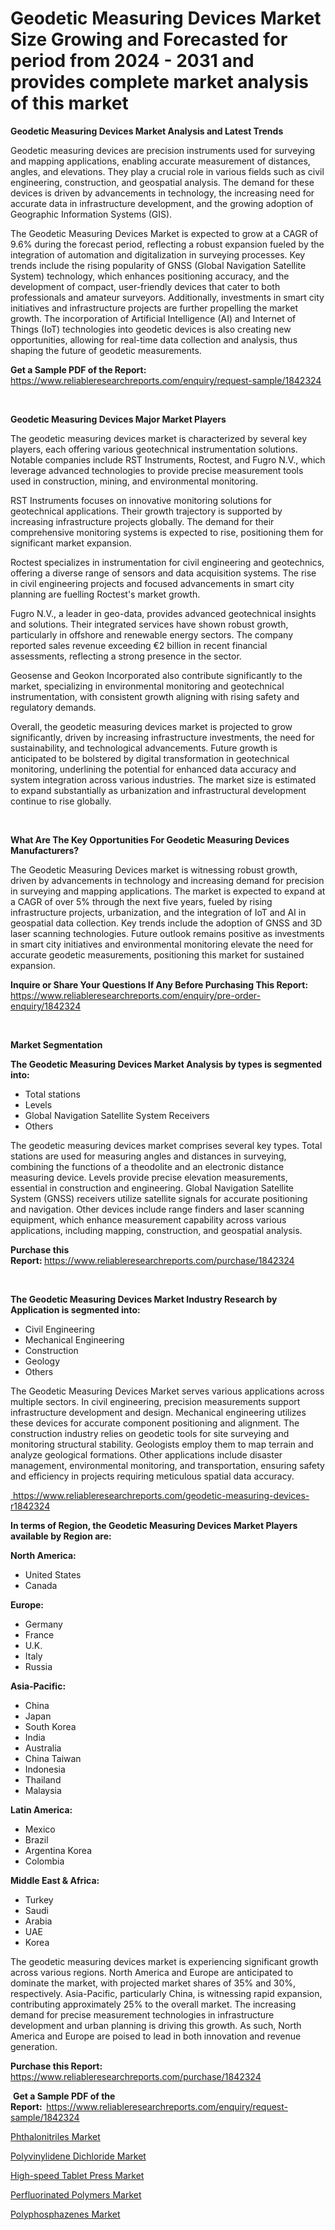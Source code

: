 <p><h1>Geodetic Measuring Devices Market Size Growing and Forecasted for period from 2024 - 2031 and provides complete market analysis of this market</h1></p><p><strong>Geodetic Measuring Devices Market Analysis and Latest Trends</strong></p>
<p><p>Geodetic measuring devices are precision instruments used for surveying and mapping applications, enabling accurate measurement of distances, angles, and elevations. They play a crucial role in various fields such as civil engineering, construction, and geospatial analysis. The demand for these devices is driven by advancements in technology, the increasing need for accurate data in infrastructure development, and the growing adoption of Geographic Information Systems (GIS).</p><p>The Geodetic Measuring Devices Market is expected to grow at a CAGR of 9.6% during the forecast period, reflecting a robust expansion fueled by the integration of automation and digitalization in surveying processes. Key trends include the rising popularity of GNSS (Global Navigation Satellite System) technology, which enhances positioning accuracy, and the development of compact, user-friendly devices that cater to both professionals and amateur surveyors. Additionally, investments in smart city initiatives and infrastructure projects are further propelling the market growth. The incorporation of Artificial Intelligence (AI) and Internet of Things (IoT) technologies into geodetic devices is also creating new opportunities, allowing for real-time data collection and analysis, thus shaping the future of geodetic measurements.</p></p>
<p><strong>Get a Sample PDF of the Report:&nbsp;</strong> <a href="https://www.reliableresearchreports.com/enquiry/request-sample/1842324?utm_campaign=1677&utm_medium=2&utm_source=Github&utm_content=ia&utm_term=16102024&utm_id=geodetic-measuring-devices">https://www.reliableresearchreports.com/enquiry/request-sample/1842324</a></p>
<p>&nbsp;</p>
<p><strong>Geodetic Measuring Devices Major Market Players</strong></p>
<p><p>The geodetic measuring devices market is characterized by several key players, each offering various geotechnical instrumentation solutions. Notable companies include RST Instruments, Roctest, and Fugro N.V., which leverage advanced technologies to provide precise measurement tools used in construction, mining, and environmental monitoring.</p><p>RST Instruments focuses on innovative monitoring solutions for geotechnical applications. Their growth trajectory is supported by increasing infrastructure projects globally. The demand for their comprehensive monitoring systems is expected to rise, positioning them for significant market expansion.</p><p>Roctest specializes in instrumentation for civil engineering and geotechnics, offering a diverse range of sensors and data acquisition systems. The rise in civil engineering projects and focused advancements in smart city planning are fuelling Roctest's market growth. </p><p>Fugro N.V., a leader in geo-data, provides advanced geotechnical insights and solutions. Their integrated services have shown robust growth, particularly in offshore and renewable energy sectors. The company reported sales revenue exceeding €2 billion in recent financial assessments, reflecting a strong presence in the sector.</p><p>Geosense and Geokon Incorporated also contribute significantly to the market, specializing in environmental monitoring and geotechnical instrumentation, with consistent growth aligning with rising safety and regulatory demands.</p><p>Overall, the geodetic measuring devices market is projected to grow significantly, driven by increasing infrastructure investments, the need for sustainability, and technological advancements. Future growth is anticipated to be bolstered by digital transformation in geotechnical monitoring, underlining the potential for enhanced data accuracy and system integration across various industries. The market size is estimated to expand substantially as urbanization and infrastructural development continue to rise globally.</p></p>
<p>&nbsp;</p>
<p><strong>What Are The Key Opportunities For Geodetic Measuring Devices Manufacturers?</strong></p>
<p><p>The Geodetic Measuring Devices market is witnessing robust growth, driven by advancements in technology and increasing demand for precision in surveying and mapping applications. The market is expected to expand at a CAGR of over 5% through the next five years, fueled by rising infrastructure projects, urbanization, and the integration of IoT and AI in geospatial data collection. Key trends include the adoption of GNSS and 3D laser scanning technologies. Future outlook remains positive as investments in smart city initiatives and environmental monitoring elevate the need for accurate geodetic measurements, positioning this market for sustained expansion.</p></p>
<p><strong>Inquire or Share Your Questions If Any Before Purchasing This Report:</strong> <a href="https://www.reliableresearchreports.com/enquiry/pre-order-enquiry/1842324?utm_campaign=1677&utm_medium=2&utm_source=Github&utm_content=ia&utm_term=16102024&utm_id=geodetic-measuring-devices">https://www.reliableresearchreports.com/enquiry/pre-order-enquiry/1842324</a></p>
<p>&nbsp;</p>
<p><strong>Market Segmentation</strong></p>
<p><strong>The Geodetic Measuring Devices Market Analysis by types is segmented into:</strong></p>
<p><ul><li>Total stations</li><li>Levels</li><li>Global Navigation Satellite System Receivers</li><li>Others</li></ul></p>
<p><p>The geodetic measuring devices market comprises several key types. Total stations are used for measuring angles and distances in surveying, combining the functions of a theodolite and an electronic distance measuring device. Levels provide precise elevation measurements, essential in construction and engineering. Global Navigation Satellite System (GNSS) receivers utilize satellite signals for accurate positioning and navigation. Other devices include range finders and laser scanning equipment, which enhance measurement capability across various applications, including mapping, construction, and geospatial analysis.</p></p>
<p><strong>Purchase this Report:&nbsp;</strong><a href="https://www.reliableresearchreports.com/purchase/1842324?utm_campaign=1677&utm_medium=2&utm_source=Github&utm_content=ia&utm_term=16102024&utm_id=geodetic-measuring-devices">https://www.reliableresearchreports.com/purchase/1842324</a></p>
<p>&nbsp;</p>
<p><strong>The Geodetic Measuring Devices Market Industry Research by Application is segmented into:</strong></p>
<p><ul><li>Civil Engineering</li><li>Mechanical Engineering</li><li>Construction</li><li>Geology</li><li>Others</li></ul></p>
<p><p>The Geodetic Measuring Devices Market serves various applications across multiple sectors. In civil engineering, precision measurements support infrastructure development and design. Mechanical engineering utilizes these devices for accurate component positioning and alignment. The construction industry relies on geodetic tools for site surveying and monitoring structural stability. Geologists employ them to map terrain and analyze geological formations. Other applications include disaster management, environmental monitoring, and transportation, ensuring safety and efficiency in projects requiring meticulous spatial data accuracy.</p></p>
<p><a href="https://www.reliableresearchreports.com/geodetic-measuring-devices-r1842324?utm_campaign=1677&utm_medium=2&utm_source=Github&utm_content=ia&utm_term=16102024&utm_id=geodetic-measuring-devices">&nbsp;https://www.reliableresearchreports.com/geodetic-measuring-devices-r1842324</a></p>
<p><strong>In terms of Region, the Geodetic Measuring Devices Market Players available by Region are:</strong></p>
<p>
    <p> <strong> North America: </strong>
        <ul>
            <li>United States</li>
            <li>Canada</li>
        </ul>
        </p> 
    <p> <strong> Europe: </strong>
        <ul>
            <li>Germany</li>
            <li>France</li>
            <li>U.K.</li>
            <li>Italy</li>
            <li>Russia</li>
        </ul>
        </p> 
    <p> <strong> Asia-Pacific: </strong>
        <ul>
            <li>China</li>
            <li>Japan</li>
            <li>South Korea</li>
            <li>India</li>
            <li>Australia</li>
            <li>China Taiwan</li>
            <li>Indonesia</li>
            <li>Thailand</li>
            <li>Malaysia</li>
        </ul>
        </p> 
    <p> <strong> Latin America: </strong>
        <ul>
            <li>Mexico</li>
            <li>Brazil</li>
            <li>Argentina Korea</li>
            <li>Colombia</li>
        </ul>
        </p> 
    <p> <strong> Middle East & Africa: </strong>
        <ul>
            <li>Turkey</li>
            <li>Saudi</li>
            <li>Arabia</li>
            <li>UAE</li>
            <li>Korea</li>
        </ul>
    </p>
    </p>
<p><p>The geodetic measuring devices market is experiencing significant growth across various regions. North America and Europe are anticipated to dominate the market, with projected market shares of 35% and 30%, respectively. Asia-Pacific, particularly China, is witnessing rapid expansion, contributing approximately 25% to the overall market. The increasing demand for precise measurement technologies in infrastructure development and urban planning is driving this growth. As such, North America and Europe are poised to lead in both innovation and revenue generation.</p></p>
<p><strong>Purchase this Report: </strong><a href="https://www.reliableresearchreports.com/purchase/1842324?utm_campaign=1677&utm_medium=2&utm_source=Github&utm_content=ia&utm_term=16102024&utm_id=geodetic-measuring-devices">https://www.reliableresearchreports.com/purchase/1842324</a></p>
<p>&nbsp;<strong>Get a Sample PDF of the Report:&nbsp;&nbsp;</strong><a href="https://www.reliableresearchreports.com/enquiry/request-sample/1842324?utm_campaign=1677&utm_medium=2&utm_source=Github&utm_content=ia&utm_term=16102024&utm_id=geodetic-measuring-devices">https://www.reliableresearchreports.com/enquiry/request-sample/1842324</a></p>
<p><strong></strong></p>
<p><p><a href="https://www.linkedin.com/pulse/phthalonitriles-market-segmentation-in-depth-analysis-zunte?utm_campaign=1677&utm_medium=2&utm_source=Github&utm_content=ia&utm_term=16102024&utm_id=geodetic-measuring-devices">Phthalonitriles Market</a></p><p><a href="https://www.linkedin.com/pulse/global-polyvinylidene-dichloride-market-pulse-trends-growth-zj6ne?utm_campaign=1677&utm_medium=2&utm_source=Github&utm_content=ia&utm_term=16102024&utm_id=geodetic-measuring-devices">Polyvinylidene Dichloride Market</a></p><p><a href="https://github.com/tamvrosiya/Market-Research-Report-List-6/blob/main/high-speed-tablet-press-market.md?utm_campaign=1677&utm_medium=2&utm_source=Github&utm_content=ia&utm_term=16102024&utm_id=geodetic-measuring-devices">High-speed Tablet Press Market</a></p><p><a href="https://www.linkedin.com/pulse/global-perfluorinated-polymers-market-trends-insights-kf8je?utm_campaign=1677&utm_medium=2&utm_source=Github&utm_content=ia&utm_term=16102024&utm_id=geodetic-measuring-devices">Perfluorinated Polymers Market</a></p><p><a href="https://www.linkedin.com/pulse/polyphosphazenes-market-share-size-trends-industry-analysis-5pthe?utm_campaign=1677&utm_medium=2&utm_source=Github&utm_content=ia&utm_term=16102024&utm_id=geodetic-measuring-devices">Polyphosphazenes Market</a></p></p>